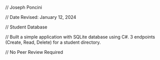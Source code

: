 // Joseph Poncini

// Date Revised: January 12, 2024

// Student Database

// Built a simple application with SQLite database using C#.  3 endpoints (Create, Read, Delete) for a student directory.

// No Peer Review Required